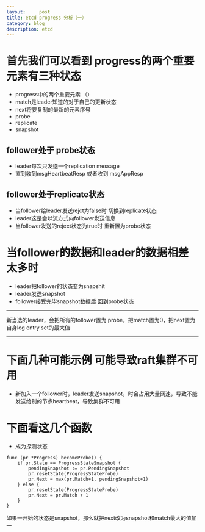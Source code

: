 ```yaml
---
layout:     post
title: etcd-progress 分析（一）
category: blog
description: etcd
---
```


# 首先我们可以看到 progress的两个重要元素有三种状态
+ progress中的两个重要元素 （）
+ match是leader知道的对于自己的更新状态
+ next将要复制的最新的元素序号
+ probe
+ replicate
+ snapshot
  
## follower处于 probe状态
+ leader每次只发送一个replication message
+ 直到收到msgHeartbeatResp 或者收到 msgAppResp
## follower处于replicate状态
+  当follower给leader发送rejct为false时 切换到replicate状态
+  leader这是会以流方式向follower发送信息
+  当follower发送的reject状态为true时 重新置为probe状态
# 当follower的数据和leader的数据相差太多时
+ leader把follower的状态变为snapshit
+ leader发送snapshot
+ follower接受完毕snapshot数据后 回到probe状态

---

新当选的leader，会把所有的follower置为 probe，把match置为0，把next置为自身log entry set的最大值

---

# 下面几种可能示例 可能导致raft集群不可用
+ 新加入一个follower时，leader发送snapshot，时会占用大量网速，导致不能发送给别的节点heartbeat，导致集群不可用


# 下面看这几个函数
+ 成为探测状态
```
func (pr *Progress) becomeProbe() {
	if pr.State == ProgressStateSnapshot {
		pendingSnapshot := pr.PendingSnapshot
		pr.resetState(ProgressStateProbe)
		pr.Next = max(pr.Match+1, pendingSnapshot+1)
	} else {
		pr.resetState(ProgressStateProbe)
		pr.Next = pr.Match + 1
	}
}
```
如果一开始的状态是snapshot，那么就把next改为snapshot和match最大的值加一



